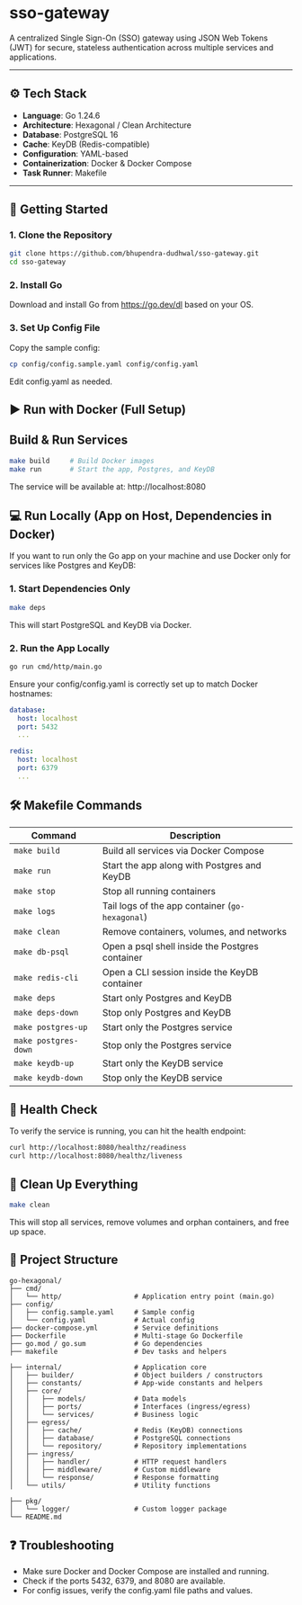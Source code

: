 # sso-gateway
A centralized Single Sign-On (SSO) gateway using JSON Web Tokens (JWT) for secure, stateless authentication across multiple services and applications.


---

## ⚙️ Tech Stack

- **Language**: Go 1.24.6
- **Architecture**: Hexagonal / Clean Architecture
- **Database**: PostgreSQL 16
- **Cache**: KeyDB (Redis-compatible)
- **Configuration**: YAML-based
- **Containerization**: Docker & Docker Compose
- **Task Runner**: Makefile

---

## 🚀 Getting Started

### 1. Clone the Repository

```bash
git clone https://github.com/bhupendra-dudhwal/sso-gateway.git
cd sso-gateway
```

### 2. Install Go

Download and install Go from https://go.dev/dl based on your OS.

### 3. Set Up Config File

Copy the sample config:

```bash
cp config/config.sample.yaml config/config.yaml
```
Edit config.yaml as needed.

## ▶️ Run with Docker (Full Setup)

## Build & Run Services

```bash
make build     # Build Docker images
make run       # Start the app, Postgres, and KeyDB
```

The service will be available at: http://localhost:8080

## 💻 Run Locally (App on Host, Dependencies in Docker)
If you want to run only the Go app on your machine and use Docker only for services like Postgres and KeyDB:

### 1. Start Dependencies Only
```bash
make deps
```
This will start PostgreSQL and KeyDB via Docker.

### 2. Run the App Locally
```bash
go run cmd/http/main.go
```
Ensure your config/config.yaml is correctly set up to match Docker hostnames:

```yaml
database:
  host: localhost
  port: 5432
  ...

redis:
  host: localhost
  port: 6379
  ...
```

## 🛠️ Makefile Commands

| Command              | Description                                        |
|----------------------|----------------------------------------------------|
| `make build`         | Build all services via Docker Compose              |
| `make run`           | Start the app along with Postgres and KeyDB        |
| `make stop`          | Stop all running containers                        |
| `make logs`          | Tail logs of the app container (`go-hexagonal`)   |
| `make clean`         | Remove containers, volumes, and networks           |
| `make db-psql`       | Open a psql shell inside the Postgres container    |
| `make redis-cli`     | Open a CLI session inside the KeyDB container      |
| `make deps`          | Start only Postgres and KeyDB                      |
| `make deps-down`     | Stop only Postgres and KeyDB                       |
| `make postgres-up`   | Start only the Postgres service                    |
| `make postgres-down` | Stop only the Postgres service                     |
| `make keydb-up`      | Start only the KeyDB service                       |
| `make keydb-down`    | Stop only the KeyDB service                        |


## 🧪 Health Check
To verify the service is running, you can hit the health endpoint:

```bash
curl http://localhost:8080/healthz/readiness
curl http://localhost:8080/healthz/liveness
```

## 🧼 Clean Up Everything
```bash
make clean
```
This will stop all services, remove volumes and orphan containers, and free up space.

## 📁 Project Structure
```plaintext
go-hexagonal/
├── cmd/
│   └── http/                  # Application entry point (main.go)
├── config/
│   ├── config.sample.yaml     # Sample config
│   └── config.yaml            # Actual config
├── docker-compose.yml         # Service definitions
├── Dockerfile                 # Multi-stage Go Dockerfile
├── go.mod / go.sum            # Go dependencies
├── makefile                   # Dev tasks and helpers

├── internal/                  # Application core
│   ├── builder/               # Object builders / constructors
│   ├── constants/             # App-wide constants and helpers
│   ├── core/
│   │   ├── models/            # Data models
│   │   ├── ports/             # Interfaces (ingress/egress)
│   │   └── services/          # Business logic
│   ├── egress/
│   │   ├── cache/             # Redis (KeyDB) connections
│   │   ├── database/          # PostgreSQL connections
│   │   └── repository/        # Repository implementations
│   ├── ingress/
│   │   ├── handler/           # HTTP request handlers
│   │   ├── middleware/        # Custom middleware
│   │   └── response/          # Response formatting
│   └── utils/                 # Utility functions

├── pkg/
│   └── logger/                # Custom logger package
└── README.md                  
```

## ❓ Troubleshooting
- Make sure Docker and Docker Compose are installed and running.
- Check if the ports 5432, 6379, and 8080 are available.
- For config issues, verify the config.yaml file paths and values.